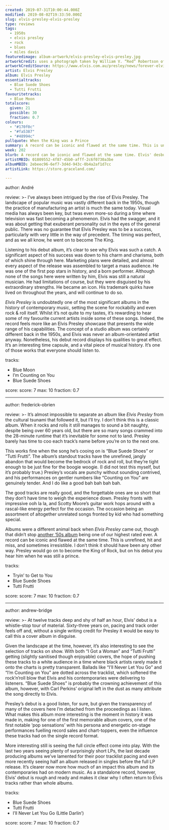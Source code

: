 ```yaml
---
created: 2019-07-31T10:00:44.000Z
modified: 2019-08-02T19:33:50.000Z
slug: elvis-presley-elvis-presley
type: reviews
tags:
  - 1950s
  - elvis presley
  - rock
  - blues
  - miles davis
featuredimage: album-artwork/elvis-presley-elvis-presley.jpg
artworkCredit: uses a photograph taken by William V. “Red” Robertson of Robertson & Fresch. It captures Presley performing at the Fort Homer Hesterly Armory in Tampa, Florida, on July 31, 1955. Presley was a support act for Andy Griffith that night and was yet to reach the national charts, but that didn’t keep him from rocking out.
artworkCreditSource: https://www.elvis.com.au/presley/news/forever-elvis-in-tampa.shtml
artist: Elvis Presley
album: Elvis Presley
essentialtracks:
  - Blue Suede Shoes
  - Tutti Frutti
favouritetracks:
  - Blue Moon
totalscore:
  given: 21
  possible: 30
  fraction: 0.7
colours:
  - "#170f0c"
  - "#fa5387"
  - "#48994c"
pullquote: When the King was a Prince
summary: A record can be iconic and flawed at the same time. This is unrefined, hit and miss, and sometimes irresistible. I don’t think it should have been any other way.
week: 202
blurb: A record can be iconic and flawed at the same time. Elvis' desbut is unrefined, hit and miss, and sometimes irresistible. Could it be any other way?
artistMBID: 01809552-4f87-45b0-afff-2c6f0730a3be
albumMBID: 2ebeec96-6ef7-3d4d-943c-0b4a2af1d7cc
artistLink: https://store.graceland.com/

---
```


author: André

review: >-
  I’ve always been intrigued by the rise of Elvis Presley. The landscape of popular music was vastly different back in the 1950s, though the practice of manufacturing an artist is much the same today. Visual media has always been key, but twas even more-so during a time where television was fast becoming a phenomenon. Elvis had the swagger, and it was about getting that exuberant personality out in the eyes of the general public. There was no guarantee that Elvis Presley was to be a success, particularly with very little in the way of precedent. The timing was perfect, and as we all know, he went on to become The King.

  Listening to his debut album, it’s clear to see why Elvis was such a catch. A significant aspect of his success was down to his charm and charisma, both of which shine through here. Marketing plans were detailed, and almost every aspect of the release was assembled to target a mass audience. He was one of the first pop stars in history, and a born performer. Although none of the songs here were written by him, Elvis was still a natural musician. He had limitations of course, but they were disguised by his extraordinary strengths. He became an icon. His trademark quirks have lived on throughout the years, and will continue to do so.

  *Elvis Presley* is undoubtedly one of the most significant albums in the history of contemporary music, setting the scene for rockabilly and even rock & roll itself. Whilst it’s not quite to my tastes, it’s rewarding to hear some of my favourite current artists inside some of these songs. Indeed, the record feels more like an Elvis Presley showcase that presents the wide range of his capabilities. The concept of a studio album was certainly different back in the 1950s, and Elvis was never an album-orientated artist anyway. Nonetheless, his debut record displays his qualities to great effect. It’s an interesting time capsule, and a vital piece of musical history. It’s one of those works that everyone should listen to.

tracks:
  - Blue Moon
  - ­­I’m Counting on You
  - ­­Blue Suede Shoes

score:
  score: 7
  max: 10
  fraction: 0.7

---
author: frederick-obrien

review: >-
  It’s almost impossible to separate an album like *Elvis Presley* from the cultural tsunami that followed it, but I’ll try. I don’t think this is a classic album. When it rocks and rolls it still manages to sound a bit naughty, despite being over 60 years old, but there are so many songs crammed into the 28-minute runtime that it’s inevitable for some not to land. Presley barely has time to coo each track’s name before you’re on to the next one.

  This works fine when the song he’s cooing on is “Blue Suede Shoes” or “Tutti Frutti”. The album’s standout tracks have the unrefined, jangly abandon that would become the bedrock of rock and roll, but they’re tight enough to be just fine for the boogie woogie. (I did not test this myself, but it’s probably true.) Presley’s vocals are punchy without sounding contrived, and his performances on gentler numbers like “Counting on You” are genuinely tender. And I do like a good bah bah bah bah.

  The good tracks are really good, and the forgettable ones are so short that they don’t have time to weigh the experience down. Presley fronts with impressive ooh la la, and Scotty Moore’s guitar work hops around with a rascal-like energy perfect for the occasion. The occasion being an assortment of altogether unrelated songs fronted by kid who had something special.

  Albums were a different animal back when *Elvis Presley* came out, though that didn’t stop [another ‘50s album](/reviews/miles-davis-kind-of-blue/) being one of our highest rated ever. A record can be iconic and flawed at the same time. This is unrefined, hit and miss, and sometimes irresistible. I don’t think it should have been any other way. Presley would go on to become the King of Rock, but on his debut you hear him when he was still a prince.

tracks:
  - Tryin’ to Get to You
  - ­­Blue Suede Shoes
  - ­­Tutti Frutti

score:
  score: 7
  max: 10
  fraction: 0.7

---
author: andrew-bridge

review: >-
  At twelve tracks deep and shy of half an hour, Elvis’ debut is a whistle-stop tour of material. Sixty-three years on, pacing and track order feels off and, without a single writing credit for Presley it would be easy to call this a cover album in disguise.

  Given the landscape at the time, however, it’s also interesting to see the selection of tracks on show. With both “I Got a Woman” and “Tutti Frutti” getting (slightly sanitised though enjoyable) covers, the hope of pushing these tracks to a white audience in a time where black artists rarely made it onto the charts is pretty transparent. Ballads like “I’ll Never Let You Go” and “I’m Counting on You” are dotted across the tracklist, which softened the rock’n’roll blow that Elvis and his contemporaries were delivering to listeners. “Blue Suede Shoes” is probably the crowning achievement of this album, however, with Carl Perkins’ original left in the dust as many attribute the song directly to Elvis.

  Presley’s debut is a good listen, for sure, but given the transparency of many of the covers here I’m detached from the proceedings as I listen. What makes this album more interesting is the moment in history it was made in, making for one of the first memorable album covers, one of the first notable ‘pop sensations’ with his persona and energetic on-stage performances fuelling record sales and chart-toppers, even the influence these tracks had on the single record format.

  More interesting still is seeing the full circle effect come into play. With the last two years seeing plenty of surprisingly short LPs, the last decade producing albums we’ve lamented for their poor tracklist pacing and even more recently seeing half an album released in singles before the full LP release. It’s clearer now more how much of an impact this album and its contemporaries had on modern music. As a standalone record, however, Elvis’ debut is rough and ready and makes it clear why I often return to Elvis tracks rather than whole albums.

tracks:
  - Blue Suede Shoes
  - ­­Tutti Frutti
  - ­­I’ll Never Let You Go (Little Darlin’)
  
score:
  score: 7
  max: 10
  fraction: 0.7
